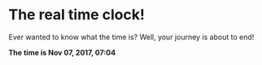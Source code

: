 # The real time clock!

Ever wanted to know what the time is? Well, your journey is about to end!

**The time is Nov 07, 2017, 07:04**